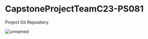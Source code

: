 # CapstoneProjectTeamC23-PS081
Project Git Repository

![unnamed](https://github.com/sulthonpriyan/CapstoneProjectTeamC23-PS081/assets/126763511/2cbe3f60-b27b-4f52-9be0-a16c57db89ef)
